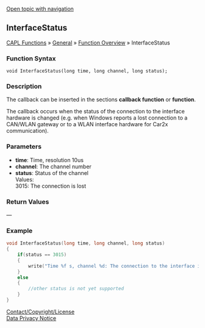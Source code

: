 [Open topic with navigation](../../../../../CANoeDEFamily.htm#Topics/CAPLFunctions/Other/Functions/CAPLfunctionInterfaceStatus.md)

## InterfaceStatus

[CAPL Functions](../../CAPLfunctions.md) » [General](../CAPLGeneralStartPage.md) » [Function Overview](../CAPLfunctionsGeneralOverview.md) » InterfaceStatus

### Function Syntax

```plaintext
void InterfaceStatus(long time, long channel, long status);
```

### Description

The callback can be inserted in the sections **callback function** or **function**.

The callback occurs when the status of the connection to the interface hardware is changed (e.g. when Windows reports a lost connection to a CAN/WLAN gateway or to a WLAN interface hardware for Car2x communication).

### Parameters

- **time**: Time, resolution 10us
- **channel**: The channel number
- **status**: Status of the channel  
  Values:  
  3015: The connection is lost

### Return Values

—

### Example

```c
void InterfaceStatus(long time, long channel, long status)
{
    if(status == 3015)
    {
        write("Time %f s, channel %d: The connection to the interface is lost!", ((float)time)/100000.0, channel);
    }
    else
    {
        //other status is not yet supported
    }
}
```

[Contact/Copyright/License](../../../Shared/ContactCopyrightLicense.md)  
[Data Privacy Notice](https://www.vector.com/int/en/company/get-info/privacy-policy/)
